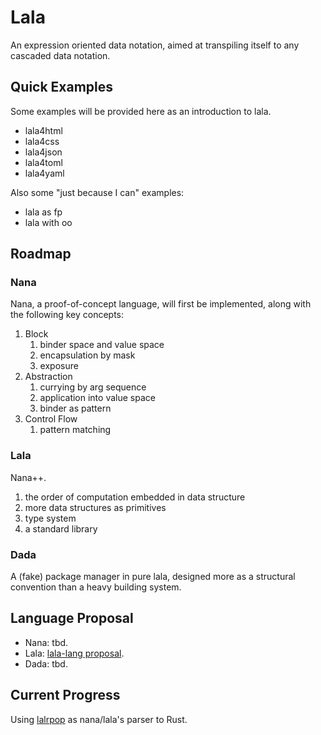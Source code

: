 # Lala
An expression oriented data notation, aimed at transpiling itself to any cascaded data notation.

## Quick Examples

Some examples will be provided here as an introduction to lala.

- lala4html
- lala4css
- lala4json
- lala4toml
- lala4yaml

Also some "just because I can" examples:
- lala as fp
- lala with oo

## Roadmap

### Nana

Nana, a proof-of-concept language, will first be implemented, along with the following key concepts:
1. Block
    1. binder space and value space
    2. encapsulation by mask
    3. exposure
2. Abstraction
    1. currying by arg sequence
    2. application into value space
    3. binder as pattern
3. Control Flow
    1. pattern matching

### Lala

Nana++. 

1. the order of computation embedded in data structure
2. more data structures as primitives
3. type system
4. a standard library

### Dada

A (fake) package manager in pure lala, designed more as a structural convention than a heavy building system.


## Language Proposal
- Nana: tbd.
- Lala: [lala-lang proposal](lala/Proposal.md).
- Dada: tbd.

## Current Progress
Using [lalrpop](https://github.com/lalrpop/lalrpop) as nana/lala's parser to Rust.

